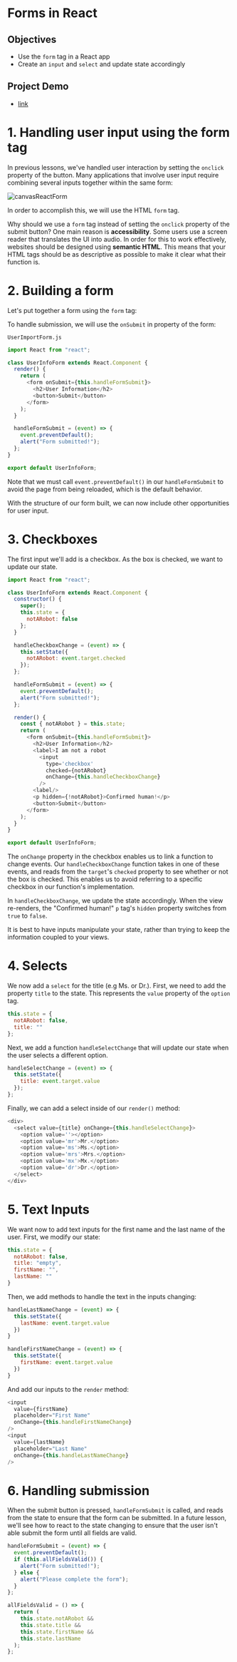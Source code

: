 # Forms in React

## Objectives
- Use the `form` tag in a React app
- Create an `input` and `select` and update state accordingly

## Project Demo
 - [link](https://codesandbox.io/s/pedantic-shape-q2i7h)

# 1. Handling user input using the form tag

In previous lessons, we've handled user interaction by setting the `onclick` property of the button.  Many applications that involve user input require combining several inputs together within the same form:

![canvasReactForm](./canvasReactForm.png)

In order to accomplish this, we will use the HTML `form` tag.

Why should we use a `form` tag instead of setting the `onclick` property of the submit button?  One main reason is **accessibility**.  Some users use a screen reader that translates the UI into audio.  In order for this to work effectively, websites should be designed using **semantic HTML**.  This means that your HTML tags should be as descriptive as possible to make it clear what their function is.

# 2. Building a form

Let's put together a form using the `form` tag:

To handle submission, we will use the `onSubmit` in property of the form:

`UserImportForm.js`
```js
import React from "react";

class UserInfoForm extends React.Component {
  render() {
    return (
      <form onSubmit={this.handleFormSubmit}>
        <h2>User Information</h2>
        <button>Submit</button>
      </form>
    );
  }

  handleFormSubmit = (event) => {
    event.preventDefault();
    alert("Form submitted!");
  };
}

export default UserInfoForm;
```

Note that we must call `event.preventDefault()` in our `handleFormSubmit` to avoid the page from being reloaded, which is the default behavior.

With the structure of our form built, we can now include other opportunities for user input.

# 3. Checkboxes

The first input we'll add is a checkbox.  As the box is checked, we want to update our state.  

```js
import React from "react";

class UserInfoForm extends React.Component {
  constructor() {
    super();
    this.state = {
      notARobot: false
    };
  }

  handleCheckboxChange = (event) => {
    this.setState({
      notARobot: event.target.checked
    });
  };

  handleFormSubmit = (event) => {
    event.preventDefault();
    alert("Form submitted!");
  };

  render() {
    const { notARobot } = this.state;
    return (
      <form onSubmit={this.handleFormSubmit}>
        <h2>User Information</h2>
        <label>I am not a robot
          <input 
            type='checkbox'
            checked={notARobot}
            onChange={this.handleCheckboxChange}
          />
        <label/>
        <p hidden={!notARobot}>Confirmed human!</p>
        <button>Submit</button>
      </form>
    );
  }
}

export default UserInfoForm;
```

The `onChange` property in the checkbox enables us to link a function to change events.  Our `handleCheckboxChange` function takes in one of these events, and reads from the `target`'s `checked` property to see whether or not the box is checked.  This enables us to avoid referring to a specific checkbox in our function's implementation.

In `handleCheckboxChange`, we update the state accordingly.  When the view re-renders, the "Confirmed human!" `p` tag's `hidden` property switches from `true` to `false`.

It is best to have inputs manipulate your state, rather than trying to keep the information coupled to your views.

# 4. Selects

We now add a `select` for the title (e.g Ms. or Dr.).  First, we need to add the property `title` to the state.  This represents the `value` property of the `option` tag.

```js
this.state = {
  notARobot: false,
  title: ""
};
```

Next, we add a function `handleSelectChange` that will update our state when the user selects a different option.

```js
handleSelectChange = (event) => {
  this.setState({
    title: event.target.value
  });
};
```

Finally, we can add a select inside of our `render()` method:

```js
<div>
  <select value={title} onChange={this.handleSelectChange}>
    <option value=''></option>
    <option value='mr'>Mr.</option>
    <option value='ms'>Ms.</option>
    <option value='mrs'>Mrs.</option>
    <option value='mx'>Mx.</option>
    <option value='dr'>Dr.</option>
  </select>
</div>
```


# 5. Text Inputs

We want now to add text inputs for the first name and the last name of the user.  First, we modify our state:

```js
this.state = {
  notARobot: false,
  title: "empty",
  firstName: "",
  lastName: ""
}
```

Then, we add methods to handle the text in the inputs changing:

```js
handleLastNameChange = (event) => {
  this.setState({
    lastName: event.target.value
  })
}

handleFirstNameChange = (event) => {
  this.setState({
    firstName: event.target.value
  })
}
```

And add our inputs to the `render` method:

```js
<input
  value={firstName}
  placeholder="First Name"
  onChange={this.handleFirstNameChange}
/>
<input
  value={lastName}
  placeholder="Last Name"
  onChange={this.handleLastNameChange}
/>
```

# 6. Handling submission

When the submit button is pressed, `handleFormSubmit` is called, and reads from the state to ensure that the form can be submitted.  In a future lesson, we'll see how to react to the state changing to ensure that the user isn't able submit the form until all fields are valid.

```js
handleFormSubmit = (event) => {
  event.preventDefault();
  if (this.allFieldsValid()) {
    alert("Form submitted!");
  } else {
    alert("Please complete the form");
  }
};

allFieldsValid = () => {
  return (
    this.state.notARobot &&
    this.state.title &&
    this.state.firstName &&
    this.state.lastName
  );
};
```
